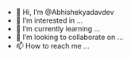 - 👋 Hi, I’m @Abhishekyadavdev
- 👀 I’m interested in ...
- 🌱 I’m currently learning ...
- 💞️ I’m looking to collaborate on ...
- 📫 How to reach me ...

<!---
Abhishekyadavdev/Abhishekyadavdev is a ✨ special ✨ repository because its `README.md` (this file) appears on your GitHub profile.
You can click the Preview link to take a look at your changes.
--->
